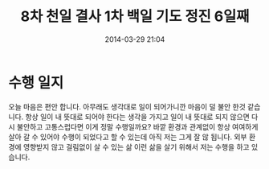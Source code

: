 ﻿---
title: "8차 천일 결사 1차 백일 기도 정진 6일째"
date: 2014-03-29 21:04
tags:
    - 8000th
    - 8-100th
    - 8-1-6th
---

# 수행 일지

오늘 마음은 편안 합니다. 아무래도 생각대로 일이 되어가니깐 마음이 덜 불안 한것 같습니다. 항상 일이 내 뜻대로 되어야 한다는 생각을 가지고 일이 내 뜻대로 되지 않으면 다시 불안하고 고통스럽다면 이게 정말 수행일까요? 바깥 환경과 관계없이 항상 여여하게 살아 갈 수 있어야 수행이 되었다고 할 수 있는데 아직 저는 그게 잘 않 됩니다. 외부 환경에 영향받지 않고 걸림없이 살 수 있는 삶 이런 삶을 살기 위해서 저는 수행을 하고 있습니다.
